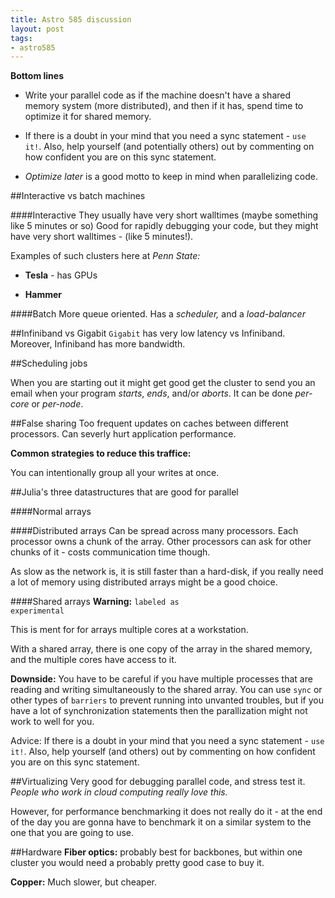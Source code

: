 ```yaml
---
title: Astro 585 discussion
layout: post
tags:
- astro585 
---
```


**Bottom lines**

- Write your parallel code as if the machine doesn't have a shared memory system (more distributed), and then if it has, spend time to optimize it for shared memory. 

- If there is a doubt in your mind that you need a sync statement - <code>use it!</code>. Also, help yourself (and potentially others) out by commenting on how confident you are on this sync statement.

- _Optimize later_ is a good motto to keep in mind when parallelizing code.

##Interactive vs batch machines

####Interactive
They usually have very short walltimes (maybe something like 5 minutes or so)
Good for rapidly debugging your code, but they might have very short walltimes - (like 5 minutes!).

Examples of such clusters here at _Penn State:_

- **Tesla** - has GPUs 

- **Hammer** 

####Batch
More queue oriented. Has a _scheduler,_ and a _load-balancer_



##Infiniband vs Gigabit
<code>Gigabit</code> has very low latency vs Infiniband.
Moreover, Infiniband has more bandwidth.

##Scheduling jobs

When you are starting out it might get good get the cluster to send you an email when your program *starts*, *ends*, and/or *aborts*. It can be done _per-core_ or _per-node_.

##False sharing
Too frequent updates on caches between different processors.
Can severly hurt application performance.

**Common strategies to reduce this traffice:**

You can intentionally group all your writes at once. 

##Julia's three datastructures that are good for parallel 

####Normal arrays

####Distributed arrays
Can be spread across many processors. 
Each processor owns a chunk of the array.
Other processors can ask for other chunks of it - costs communication time though.

As slow as the network is, it is still faster than a hard-disk, if you really need a lot of memory using distributed arrays might be a good choice.

####Shared arrays
**Warning:** <code>labeled as experimental</code>

This is ment for for arrays multiple cores at a workstation.

With a shared array, there is one copy of the array in the shared memory, and the multiple cores have access to it.

**Downside:** You have to be careful if you have multiple processes that are reading and writing simultaneously to the shared array. You can use <code>sync</code> or other types of <code>barriers</code> to prevent running into unvanted troubles, but if you have a lot of synchronization statements then the parallization might not work to well for you.

Advice: If there is a doubt in your mind that you need a sync statement - <code>use it!</code>. 
Also, help yourself (and others) out by commenting on how confident you are on this sync statement.


##Virtualizing
Very good for debugging parallel code, and stress test it.
_People who work in cloud computing really love this._

However, for performance benchmarking it does not really do it - at the end of the day you are gonna have to benchmark it on a similar system to the one that you are going to use.

##Hardware
**Fiber optics:** probably best for backbones, but within one cluster you would need a probably pretty good case to buy it.

**Copper:** Much slower, but cheaper.
